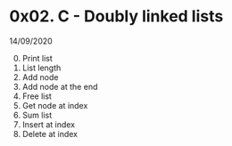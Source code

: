 # 0x02. C - Doubly linked lists

14/09/2020

0. Print list 
1. List length
2. Add node
3. Add node at the end
4. Free list
5. Get node at index
6. Sum list
7. Insert at index 
8. Delete at index